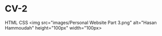 # CV-2
HTML CSS
<img src="images/Personal Website Part 3.png" alt="Hasan Hammoudah" height="100px" width="100px>
